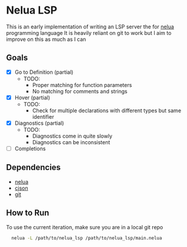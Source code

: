 # Nelua LSP

This is an early implementation of writing an LSP server the for [nelua](https://nelua.io) programming language
It is heavily reliant on git to work but I aim to improve on this as much as I can

## Goals

- [x] Go to Definition (partial)
  - TODO:
    - Proper matching for function parameters
    - No matching for comments and strings
- [x] Hover (partial)
  - TODO:
    - Check for multiple declarations with different types but same identifier
- [x] Diagnostics (partial)
  - TODO:
    - Diagnostics come in quite slowly
    - Diagnostics can be inconsistent
- [ ] Completions

## Dependencies
- [nelua](https://nelua.io)
- [cjson](https://github.com/DaveGamble/cJSON)
- [git](https://git-scm.com)

## How to Run
To use the current iteration, make sure you are in a local git repo

```sh
  nelua -L /path/to/nelua_lsp /path/to/nelua_lsp/main.nelua
```
